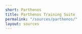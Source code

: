 ```yaml
---
short: Parthenos
title: Parthenos Training Suite
permalink: "/sources/parthenos/"
layout: sources
---
```

